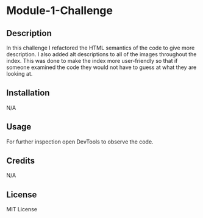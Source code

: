 # Module-1-Challenge

## Description

In this challenge I refactored the HTML semantics of the code to give more description. I also added alt descriptions to all of the images throughout the index. This was done to make the index more user-friendly so that if someone examined the code they would not have to guess at what they are looking at.

## Installation

N/A

## Usage

For further inspection open DevTools to observe the code.

## Credits

N/A

## License

MIT License

